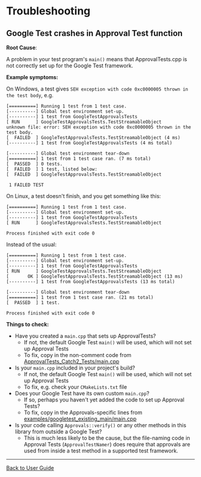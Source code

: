 <a id="top"></a>
# Troubleshooting

## Google Test crashes in Approval Test function 

**Root Cause**:

A problem in your test program's `main()` means that ApprovalTests.cpp is not correctly set up for the Google Test framework. 

**Example symptoms:**

On Windows, a test gives `SEH exception with code 0xc0000005 thrown in the test body`, e.g.

```
[==========] Running 1 test from 1 test case.
[----------] Global test environment set-up.
[----------] 1 test from GoogleTestApprovalsTests
[ RUN      ] GoogleTestApprovalsTests.TestStreamableObject
unknown file: error: SEH exception with code 0xc0000005 thrown in the test body.
[  FAILED  ] GoogleTestApprovalsTests.TestStreamableObject (4 ms)
[----------] 1 test from GoogleTestApprovalsTests (4 ms total)

[----------] Global test environment tear-down
[==========] 1 test from 1 test case ran. (7 ms total)
[  PASSED  ] 0 tests.
[  FAILED  ] 1 test, listed below:
[  FAILED  ] GoogleTestApprovalsTests.TestStreamableObject

 1 FAILED TEST
 ```

On Linux, a test doesn't finish, and you get something like this:

```
[==========] Running 1 test from 1 test case.
[----------] Global test environment set-up.
[----------] 1 test from GoogleTestApprovalsTests
[ RUN      ] GoogleTestApprovalsTests.TestStreamableObject

Process finished with exit code 0
```

Instead of the usual:

```
[==========] Running 1 test from 1 test case.
[----------] Global test environment set-up.
[----------] 1 test from GoogleTestApprovalsTests
[ RUN      ] GoogleTestApprovalsTests.TestStreamableObject
[       OK ] GoogleTestApprovalsTests.TestStreamableObject (13 ms)
[----------] 1 test from GoogleTestApprovalsTests (13 ms total)

[----------] Global test environment tear-down
[==========] 1 test from 1 test case ran. (21 ms total)
[  PASSED  ] 1 test.

Process finished with exit code 0
```

**Things to check:**

* Have you created a `main.cpp` that sets up ApprovalTests?
    * If not, the default Google Test `main()` will be used, which will not set up Approval Tests
    * To fix, copy in the non-comment code from [ApprovalTests_Catch2_Tests/main.cpp](/ApprovalTests_Catch2_Tests/main.cpp)
* Is your `main.cpp` included in your project's build?
    * If not, the default Google Test `main()` will be used, which will not set up Approval Tests
    * To fix, e.g. check your `CMakeLists.txt` file
* Does your Google Test have its own custom `main.cpp`?
    * If so, perhaps you haven't yet added the code to set up Approval Tests?
    * To fix, copy in the Approvals-specific lines from [examples/googletest_existing_main/main.cpp](/examples/googletest_existing_main/main.cpp)
* Is your code calling `Approvals::verify()` or any other methods in this library from outside a Google Test?
    * This is much less likely to be the cause, but the file-naming code in Approval Tests (`ApprovalTestNamer`) does require that approvals are used from inside a test method in a supported test framework. 

---

[Back to User Guide](README.md#top)

